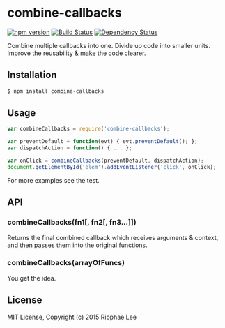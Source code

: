 # combine-callbacks

[![npm version](https://badge.fury.io/js/combine-callbacks.svg)](https://badge.fury.io/js/combine-callbacks) [![Build Status](https://travis-ci.org/riophae/combine-callbacks.svg)](https://travis-ci.org/riophae/combine-callbacks) [![Dependency Status](https://david-dm.org/riophae/combine-callbacks.svg)](https://david-dm.org/riophae/combine-callbacks)

Combine multiple callbacks into one. Divide up code into smaller units. Improve the reusability & make the code clearer.

## Installation

```bash
$ npm install combine-callbacks
```

## Usage

```js
var combineCallbacks = require('combine-callbacks');

var preventDefault = function(evt) { evt.preventDefault(); };
var dispatchAction = function() { ... };

var onClick = combineCallbacks(preventDefault, dispatchAction);
document.getElementById('elem').addEventListener('click', onClick);
```

For more examples see the test.

## API

### combineCallbacks(fn1[, fn2[, fn3...]])
Returns the final combined callback which receives arguments & context, and then passes them into the original functions.

### combineCallbacks(arrayOfFuncs)
You get the idea.

## License

MIT License, Copyright (c) 2015 Riophae Lee
